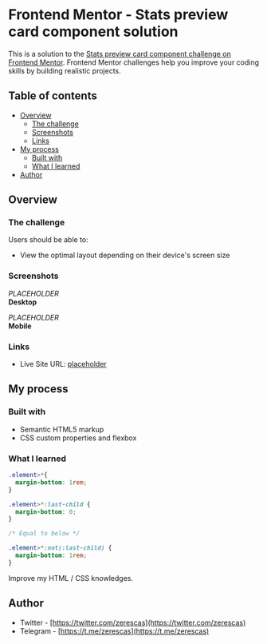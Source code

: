 # Frontend Mentor - Stats preview card component solution

This is a solution to the [Stats preview card component challenge on Frontend Mentor](https://www.frontendmentor.io/challenges/stats-preview-card-component-8JqbgoU62). Frontend Mentor challenges help you improve your coding skills by building realistic projects. 

## Table of contents

- [Overview](#overview)
  - [The challenge](#the-challenge)
  - [Screenshots](#screenshots)
  - [Links](#links)
- [My process](#my-process)
  - [Built with](#built-with)
  - [What I learned](#what-i-learned)
- [Author](#author)

## Overview

### The challenge

Users should be able to:

- View the optimal layout depending on their device's screen size

### Screenshots

<em>PLACEHOLDER</em><br>
<strong>Desktop</strong><br>

<em>PLACEHOLDER</em><br>
<strong>Mobile</strong>

### Links

- Live Site URL: [placeholder]()

## My process

### Built with

- Semantic HTML5 markup
- CSS custom properties and flexbox

### What I learned

```css
.element>*{
  margin-bottom: 1rem;
}

.element>*:last-child {
  margin-bottom: 0;
}

/* Equal to below */

.element>*:not(:last-child) {
  margin-bottom: 1rem;
}
```

Improve my HTML / CSS knowledges.

## Author

- Twitter - [https://twitter.com/zerescas](https://twitter.com/zerescas)
- Telegram - [https://t.me/zerescas](https://t.me/zerescas)